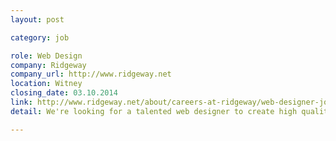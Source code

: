 ```yaml
---
layout: post

category: job

role: Web Design
company: Ridgeway
company_url: http://www.ridgeway.net
location: Witney
closing_date: 03.10.2014
link: http://www.ridgeway.net/about/careers-at-ridgeway/web-designer-job-vacancy
detail: We're looking for a talented web designer to create high quality designs for some great brands within a fast-moving agency. This is a challenging, varied and rewarding design role offering great opportunities for career progression.

---
```

